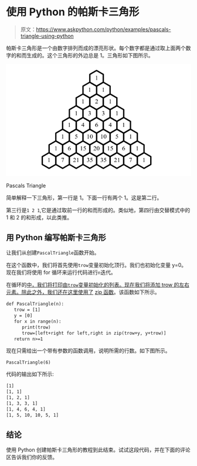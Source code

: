 # 使用 Python 的帕斯卡三角形

> 原文：<https://www.askpython.com/python/examples/pascals-triangle-using-python>

帕斯卡三角形是一个由数字排列而成的漂亮形状。每个数字都是通过取上面两个数字的和而生成的。这个三角形的外边总是 1。三角形如下图所示。

![Pascals Triangle](img/96c3f422b8abf7a96ac736ac77c86aef.png)

Pascals Triangle

简单解释一下三角形，第一行是 1。下面一行有两个 1。这是第二行。

第三行是`1 2 1`,它是通过取前一行的和而形成的。类似地，第四行由交替模式中的 1 和 2 的和形成，以此类推。

## 用 Python 编写帕斯卡三角形

让我们从创建`PascalTriangle`函数开始。

在这个函数中，我们将首先使用`trow`变量初始化顶行。我们也初始化变量 y=0。现在我们将使用 for 循环来运行代码进行`n`迭代。

在循环的[中，我们将打印由`trow`变量初始化的列表。现在我们将添加 trow 的左右元素。除此之外，我们还在这里使用了](https://www.askpython.com/python/python-for-loop) [zip 函数](https://www.askpython.com/python/built-in-methods/python-zip-function)。该函数如下所示。

```
def PascalTriangle(n):
   trow = [1]
   y = [0]
   for x in range(n):
      print(trow)
      trow=[left+right for left,right in zip(trow+y, y+trow)]
   return n>=1

```

现在只需给出一个带有参数的函数调用，说明所需的行数。如下图所示。

```
PascalTriangle(6)

```

代码的输出如下所示:

```
[1]
[1, 1]
[1, 2, 1]
[1, 3, 3, 1]
[1, 4, 6, 4, 1]
[1, 5, 10, 10, 5, 1]

```

## 结论

使用 Python 创建帕斯卡三角形的教程到此结束。试试这段代码，并在下面的评论区告诉我们你的反馈。